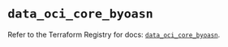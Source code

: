 # `data_oci_core_byoasn`

Refer to the Terraform Registry for docs: [`data_oci_core_byoasn`](https://registry.terraform.io/providers/oracle/oci/7.19.0/docs/data-sources/core_byoasn).
